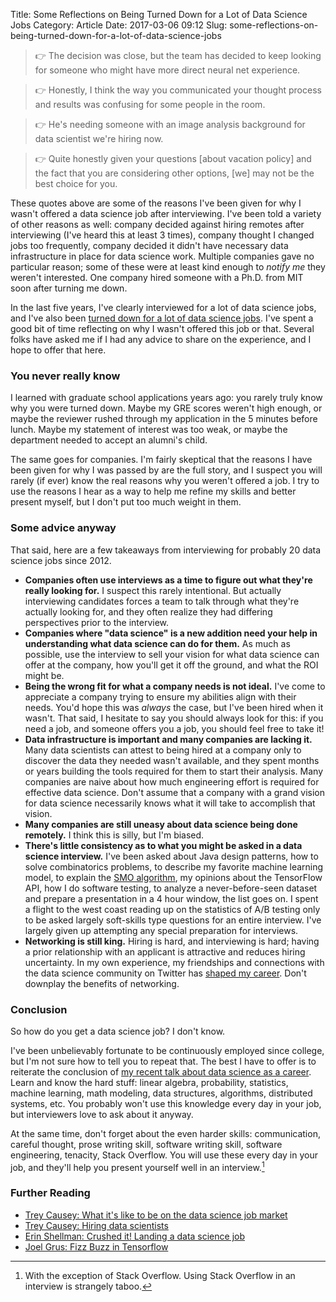 Title: Some Reflections on Being Turned Down for a Lot of Data Science Jobs
Category: Article
Date: 2017-03-06 09:12
Slug: some-reflections-on-being-turned-down-for-a-lot-of-data-science-jobs

> 👉 The decision was close, but the team has decided to keep looking for someone who might have more direct neural net experience.

> 👉 Honestly, I think the way you communicated your thought process and results was confusing for some people in the room.

> 👉 He's needing someone with an image analysis background for data scientist we're hiring now.

> 👉 Quite honestly given your questions [about vacation policy] and the fact that you are considering other options, [we] may not be the best choice for you.

These quotes above are some of the reasons I've been given for why I wasn't offered a data science job after interviewing. I've been told a variety of other reasons as well: company decided against hiring remotes after interviewing (I've heard this at least 3 times), company thought I changed jobs too frequently, company decided it didn't have necessary data infrastructure in place for data science work. Multiple companies gave no particular reason; some of these were at least kind enough to _notify me_ they weren't interested. One company hired someone with a Ph.D. from MIT soon after turning me down.

In the last five years, I've clearly interviewed for a lot of data science jobs, and I've also been [turned down for a lot of data science jobs](https://twitter.com/i/moments/838081457788694528). I've spent a good bit of time reflecting on why I wasn't offered this job or that. Several folks have asked me if I had any advice to share on the experience, and I hope to offer that here.

### You never really know

I learned with graduate school applications years ago: you rarely truly know why you were turned down. Maybe my GRE scores weren't high enough, or maybe the reviewer rushed through my application in the 5 minutes before lunch. Maybe my statement of interest was too weak, or maybe the department needed to accept an alumni's child.

The same goes for companies. I'm fairly skeptical that the reasons I have been given for why I was passed by are the full story, and I suspect you will rarely (if ever) know the real reasons why you weren't offered a job. I try to use the reasons I hear as a way to help me refine my skills and better present myself, but I don't put too much weight in them.

### Some advice anyway

That said, here are a few takeaways from interviewing for probably 20 data science jobs since 2012.

* __Companies often use interviews as a time to figure out what they're really looking for.__ I suspect this rarely intentional. But actually interviewing candidates forces a team to talk through what they're actually looking for, and they often realize they had differing perspectives prior to the interview.
* __Companies where "data science" is a new addition need your help in understanding what data science can do for them.__ As much as possible, use the interview to sell your vision for what data science can offer at the company, how you'll get it off the ground, and what the ROI might be.
* __Being the wrong fit for what a company needs is not ideal.__ I've come to appreciate a company trying to ensure my abilities align with their needs. You'd hope this was _always_ the case, but I've been hired when it wasn't. That said, I hesitate to say you should always look for this: if you need a job, and someone offers you a job, you should feel free to take it!
* __Data infrastructure is important and many companies are lacking it.__ Many data scientists can attest to being hired at a company only to discover the data they needed wasn't available, and they spent months or years building the tools required for them to start their analysis. Many companies are naive about how much engineering effort is required for effective data science. Don't assume that a company with a grand vision for data science necessarily knows what it will take to accomplish that vision.
* __Many companies are still uneasy about data science being done remotely.__ I think this is silly, but I'm biased.
* __There's little consistency as to what you might be asked in a data science interview.__ I've been asked about Java design patterns, how to solve combinatorics problems, to describe my favorite machine learning model, to explain the [SMO algorithm](https://en.wikipedia.org/wiki/Sequential_minimal_optimization), my opinions about the TensorFlow API, how I do software testing, to analyze a never-before-seen dataset and prepare a presentation in a 4 hour window, the list goes on. I spent a flight to the west coast reading up on the statistics of A/B testing only to be asked largely soft-skills type questions for an entire interview. I've largely given up attempting any special preparation for interviews.
* __Networking is still king.__ Hiring is hard, and interviewing is hard; having a prior relationship with an applicant is attractive and reduces hiring uncertainty. In my own experience, my friendships and connections with the data science community on Twitter has [shaped my career](https://twitter.com/tdhopper/status/760109403383144448). Don't downplay the benefits of networking.

### Conclusion

So how do you get a data science job? I don't know.

I've been unbelievably fortunate to be continuously employed since college, but I'm not sure how to tell you to repeat that. The best I have to offer is to reiterate the conclusion of [my recent talk about data science as a career](http://tdhopper.com/blog/2017/Feb/14/how-i-quit-my-ph.d.-and-learned-to-love-data-science/). Learn and know the hard stuff: linear algebra, probability, statistics, machine learning, math modeling, data structures, algorithms, distributed systems, etc. You probably won't use this knowledge every day in your job, but interviewers love to ask about it anyway.

At the same time, don't forget about the even harder skills: communication, careful thought, prose writing skill, software writing skill, software engineering, tenacity, Stack Overflow. You will use these every day in your job, and they'll help you present yourself well in an interview.[^so]

### Further Reading

* [Trey Causey: What it's like to be on the data science job market](http://treycausey.com/data_science_interviews.html)
* [Trey Causey: Hiring data scientists](http://treycausey.com/hiring_data_scientists.html)
* [Erin Shellman: Crushed it! Landing a data science job
](http://www.erinshellman.com/crushed-it-landing-a-data-science-job/)
* [Joel Grus: Fizz Buzz in Tensorflow](http://joelgrus.com/2016/05/23/fizz-buzz-in-tensorflow/)



[^so]: With the exception of Stack Overflow. Using Stack Overflow in an interview is strangely taboo.

